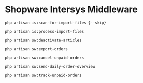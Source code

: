 # Shopware Intersys Middleware

`php artisan is:scan-for-import-files {--skip}`

`php artisan is:process-import-files`

`php artisan sw:deactivate-articles`

`php artisan sw:export-orders`

`php artisan sw:cancel-unpaid-orders`

`php artisan sw:send-daily-order-overview`

`php artisan sw:track-unpaid-orders`
